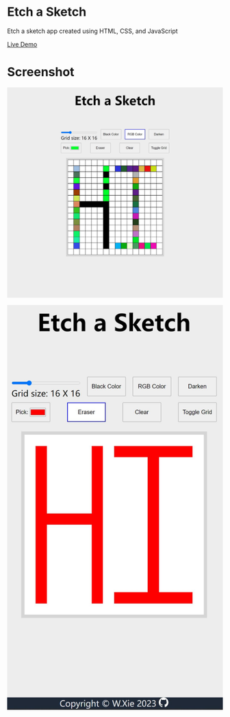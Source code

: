 # Etch a Sketch
Etch a sketch app created using HTML, CSS, and JavaScript

[Live Demo](https://weizhixie.github.io/odin-etch-a-sketch/)

# Screenshot
![Screenshot of Etch a Sketch](images/webpage-screenshoot-1.JPG.JPG)

![Screenshot of Etch a Sketch](images/webpage-screenshoot-2.JPG.JPG)